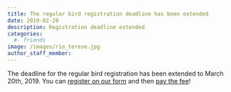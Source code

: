 ```yaml
---
title: The regular bird registration deadline has been extended
date: 2019-02-28
description: Registration deadline extended
categories:
  #- friends
image: /images/rio_terese.jpg
author_staff_member:
---
```


The deadline for the regular bird registration has been extended to March 20th, 2019. You can <a href="https://docs.google.com/forms/d/e/1FAIpQLSey6cvGkq6XexgT3_iAvAXcFDQ31cshCIsTervI00rlXbl9xg/viewform?usp=sf_link">register on our form</a> and then <a href="http://www.ivsla.it/store/index.php?main_page=index&cPath=26&zenid=bbe7kq4ji2sgqrl235aorbrsu4">pay the fee</a>!
